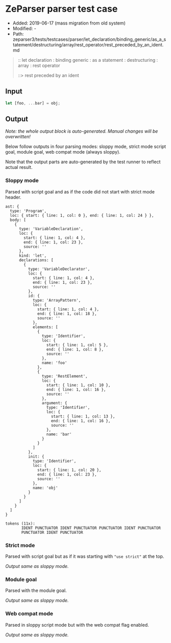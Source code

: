 # ZeParser parser test case

- Added: 2019-06-17 (mass migration from old system)
- Modified: -
- Path: zeparser3/tests/testcases/parser/let_declaration/binding_generic/as_a_statement/destructuring/array/rest_operator/rest_preceded_by_an_ident.md

> :: let declaration : binding generic : as a statement : destructuring : array : rest operator
>
> ::> rest preceded by an ident

## Input

`````js
let [foo, ...bar] = obj;
`````

## Output

_Note: the whole output block is auto-generated. Manual changes will be overwritten!_

Below follow outputs in four parsing modes: sloppy mode, strict mode script goal, module goal, web compat mode (always sloppy).

Note that the output parts are auto-generated by the test runner to reflect actual result.

### Sloppy mode

Parsed with script goal and as if the code did not start with strict mode header.

`````
ast: {
  type: 'Program',
  loc: { start: { line: 1, col: 0 }, end: { line: 1, col: 24 } },
  body: [
    {
      type: 'VariableDeclaration',
      loc: {
        start: { line: 1, col: 4 },
        end: { line: 1, col: 23 },
        source: ''
      },
      kind: 'let',
      declarations: [
        {
          type: 'VariableDeclarator',
          loc: {
            start: { line: 1, col: 4 },
            end: { line: 1, col: 23 },
            source: ''
          },
          id: {
            type: 'ArrayPattern',
            loc: {
              start: { line: 1, col: 4 },
              end: { line: 1, col: 18 },
              source: ''
            },
            elements: [
              {
                type: 'Identifier',
                loc: {
                  start: { line: 1, col: 5 },
                  end: { line: 1, col: 8 },
                  source: ''
                },
                name: 'foo'
              },
              {
                type: 'RestElement',
                loc: {
                  start: { line: 1, col: 10 },
                  end: { line: 1, col: 16 },
                  source: ''
                },
                argument: {
                  type: 'Identifier',
                  loc: {
                    start: { line: 1, col: 13 },
                    end: { line: 1, col: 16 },
                    source: ''
                  },
                  name: 'bar'
                }
              }
            ]
          },
          init: {
            type: 'Identifier',
            loc: {
              start: { line: 1, col: 20 },
              end: { line: 1, col: 23 },
              source: ''
            },
            name: 'obj'
          }
        }
      ]
    }
  ]
}

tokens (11x):
       IDENT PUNCTUATOR IDENT PUNCTUATOR PUNCTUATOR IDENT PUNCTUATOR
       PUNCTUATOR IDENT PUNCTUATOR
`````

### Strict mode

Parsed with script goal but as if it was starting with `"use strict"` at the top.

_Output same as sloppy mode._

### Module goal

Parsed with the module goal.

_Output same as sloppy mode._

### Web compat mode

Parsed in sloppy script mode but with the web compat flag enabled.

_Output same as sloppy mode._
